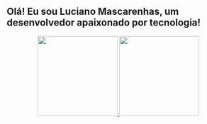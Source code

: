 ## Olá! Eu sou Luciano Mascarenhas, um desenvolvedor apaixonado por tecnologia!
<div align="center">
  <a href="https://github.com/rafaballerini">
  <img height="180em" src="https://github-readme-stats.vercel.app/api?username=lucianomascarenhas"/>
  <img height="180em" src="https://github-readme-stats.vercel.app/api/top-langs/?username=lucianomascarenhas&layout=compact&langs_count=7&theme=dracula"/>
</div>
